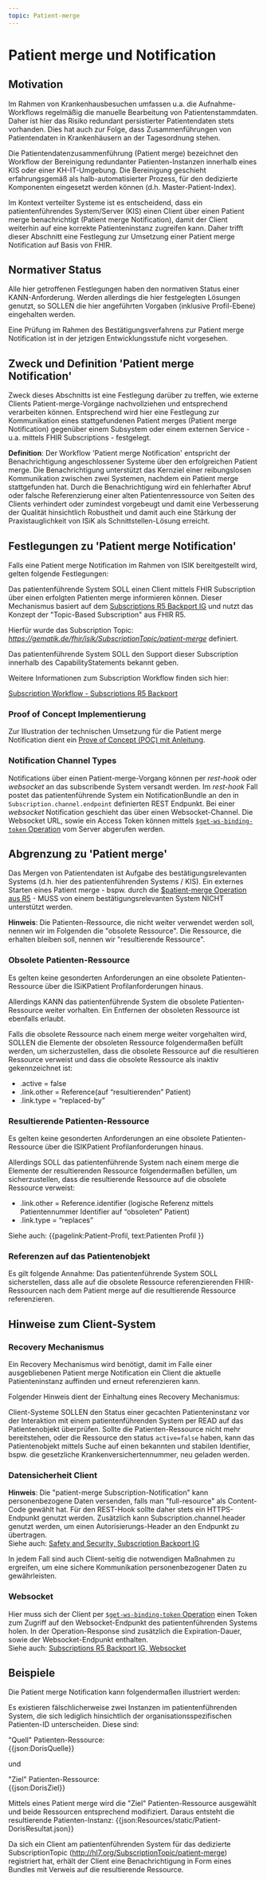 ```yaml
---
topic: Patient-merge
---
```

# Patient merge und Notification

## Motivation
Im Rahmen von Krankenhausbesuchen umfassen u.a. die Aufnahme-Workflows regelmäßig die manuelle Bearbeitung von Patientenstammdaten. Daher ist hier das Risiko redundant persistierter Patientendaten stets vorhanden. Dies hat auch zur Folge, dass Zusammenführungen von Patientendaten in Krankenhäusern an der Tagesordnung stehen. 

Die Patientendatenzusammenführung (Patient merge) bezeichnet den Workflow der Bereinigung redundanter Patienten-Instanzen innerhalb eines KIS oder einer KH-IT-Umgebung. Die Bereinigung geschieht erfahrungsgemäß als halb-automatisierter Prozess, für den dedizierte Komponenten eingesetzt werden können (d.h. Master-Patient-Index).

Im Kontext verteilter Systeme ist es entscheidend, dass ein patientenführendes System/Server (KIS) einen Client über einen Patient merge benachrichtigt (Patient merge Notification), damit der Client weiterhin auf eine korrekte Patienteninstanz zugreifen kann. Daher trifft dieser Abschnitt eine Festlegung zur Umsetzung einer Patient merge Notification auf Basis von FHIR.

## Normativer Status 
Alle hier getroffenen Festlegungen haben den normativen Status einer KANN-Anforderung. Werden allerdings die hier festgelegten Lösungen genutzt, so SOLLEN die hier angeführten Vorgaben (inklusive Profil-Ebene) eingehalten werden.

Eine Prüfung im Rahmen des Bestätigungsverfahrens zur Patient merge Notification ist in der jetzigen Entwicklungsstufe nicht vorgesehen.

## Zweck und Definition 'Patient merge Notification'
Zweck dieses Abschnitts ist eine Festlegung darüber zu treffen, wie externe Clients Patient-merge-Vorgänge nachvollziehen und entsprechend verarbeiten können.
Entsprechend wird hier eine Festlegung zur Kommunikation eines stattgefundenen Patient merges (Patient merge Notification) gegenüber einem Subsystem oder einem externen Service - u.a. mittels FHIR Subscriptions - festgelegt.

**Definition**: Der Workflow 'Patient merge Notification' entspricht der Benachrichtigung angeschlossener Systeme  über den erfolgreichen Patient merge. Die Benachrichtigung unterstützt das Kernziel einer reibungslosen Kommunikation zwischen zwei Systemen, nachdem ein Patient merge stattgefunden hat. Durch die Benachrichtigung wird ein fehlerhafter Abruf oder falsche Referenzierung einer alten Patientenressource von Seiten des Clients verhindert oder zumindest vorgebeugt und damit eine Verbesserung der Qualität hinsichtlich Robustheit und damit auch eine Stärkung der Praxistauglichkeit von ISiK als Schnittstellen-Lösung erreicht.

## Festlegungen zu 'Patient merge Notification'
Falls eine Patient merge Notification im Rahmen von ISIK bereitgestellt wird, gelten folgende Festlegungen:

Das patientenführende System SOLL einen Client mittels FHIR Subscription über einen erfolgten Patienten merge informieren können. Dieser Mechanismus basiert auf dem [Subscriptions R5 Backport IG](https://hl7.org/fhir/uv/subscriptions-backport/STU1.1/channels.html) und nutzt das Konzept der "Topic-Based Subscription" aus FHIR R5.  

Hierfür wurde das Subscription Topic: *https://gematik.de/fhir/isik/SubscriptionTopic/patient-merge* definiert.

Das patientenführende System SOLL den Support dieser Subscription innerhalb des CapabilityStatements bekannt geben.

Weitere Informationen zum Subscription Workflow finden sich hier:

[Subscription Workflow - Subscriptions R5 Backport](https://hl7.org/fhir/uv/subscriptions-backport/STU1.1/workflow.html)

### Proof of Concept Implementierung
Zur Illustration der technischen Umsetzung für die Patient merge Notification dient ein [Prove of Concept (POC) mit Anleitung](https://github.com/gematik/poc-isik-patient-merge). 

### Notification Channel Types
Notifications über einen Patient-merge-Vorgang können per *rest-hook* oder *websocket* an das subscribende System versandt werden. Im *rest-hook* Fall postet das patientenführende System ein NotificationBundle an den in `Subscription.channel.endpoint` definierten REST Endpunkt. Bei einer *websocket* Notification geschieht das über einen Websocket-Channel. Die Websocket URL, sowie ein Access Token können mittels [`$get-ws-binding-token` Operation](https://hl7.org/fhir/uv/subscriptions-backport/STU1.1/OperationDefinition-backport-subscription-get-ws-binding-token.html)  vom Server abgerufen werden.

## Abgrenzung zu 'Patient merge'
Das Mergen von Patientendaten ist Aufgabe des bestätigungsrelevanten Systems (d.h. hier des patientenführenden Systems / KIS). 
Ein externes Starten eines Patient merge - bspw. durch die [$patient-merge Operation aus R5](https://hl7.org/fhir/R5/patient-operation-merge.html) - MUSS von einem bestätigungsrelevanten System NICHT unterstützt werden.

**Hinweis**: Die Patienten-Ressource, die nicht weiter verwendet werden soll, nennen wir im Folgenden die "obsolete Ressource". Die Ressource, die erhalten bleiben soll, nennen wir "resultierende Ressource".

### Obsolete Patienten-Ressource
Es gelten keine gesonderten Anforderungen an eine obsolete Patienten-Ressource über die ISiKPatient Profilanforderungen hinaus. 

Allerdings KANN das patientenführende System die obsolete Patienten-Ressource weiter vorhalten. Ein Entfernen der obsoleten Ressource ist ebenfalls erlaubt.

Falls die obsolete Ressource nach einem merge weiter vorgehalten wird, SOLLEN die Elemente der obsoleten Ressource folgendermaßen befüllt werden, um sicherzustellen, dass die obsolete Ressource auf die resultieren Ressource verweist und dass die obsolete Ressource als inaktiv gekennzeichnet ist:
- .active = false
- .link.other = Reference(auf “resultierenden” Patient)
- .link.type = “replaced-by”

### Resultierende Patienten-Ressource
Es gelten keine gesonderten Anforderungen an eine obsolete Patienten-Ressource über die ISIKPatient Profilanforderungen hinaus.

Allerdings SOLL das patientenführende System nach einem merge die Elemente der resultierenden Ressource folgendermaßen befüllen, um sicherzustellen, dass die resultierende Ressource auf die obsolete Ressource verweist:
- .link.other = Reference.identifier (logische Referenz mittels Patientennummer Identifier auf “obsoleten” Patient)
- .link.type = “replaces”

Siehe auch: {{pagelink:Patient-Profil, text:Patienten Profil }}

### Referenzen auf das Patientenobjekt
Es gilt folgende Annahme: Das patientenführende System SOLL sicherstellen, dass alle auf die obsolete Ressource referenzierenden FHIR-Ressourcen nach dem Patient merge auf die resultierende Ressource referenzieren.

## Hinweise zum Client-System

### Recovery Mechanismus
Ein Recovery Mechanismus wird benötigt, damit im Falle einer ausgebliebenen Patient merge Notification ein Client die aktuelle Patienteninstanz auffinden und erneut referenzieren kann.

Folgender Hinweis dient der Einhaltung eines Recovery Mechanismus:

Client-Systeme SOLLEN den Status einer gecachten Patienteninstanz vor der Interaktion mit einem patientenführenden System per READ auf das Patientenobjekt überprüfen.
Sollte die Patienten-Ressource nicht mehr bereitstehen, oder die Ressource den status `active=false` haben, kann das Patientenobjekt mittels Suche auf einen bekannten und stabilen Identifier, bspw. die gesetzliche Krankenversichertennummer, neu geladen werden.


### Datensicherheit Client

**Hinweis**: Die "patient-merge Subscription-Notification" kann personenbezogene Daten versenden, falls man "full-resource" als Content-Code gewählt hat. Für den REST-Hook sollte daher stets ein HTTPS-Endpunkt genutzt werden. Zusätzlich kann Subscription.channel.header genutzt werden, um einen Autorisierungs-Header an den Endpunkt zu übertragen.   
Siehe auch: [Safety and Security, Subscription Backport IG](https://hl7.org/fhir/uv/subscriptions-backport/safety_security.html)

In jedem Fall sind auch Client-seitig die notwendigen Maßnahmen zu ergreifen, um eine sichere Kommunikation personenbezogener Daten zu gewährleisten.

### Websocket

Hier muss sich der Client per [`$get-ws-binding-token` Operation](https://hl7.org/fhir/uv/subscriptions-backport/OperationDefinition-backport-subscription-get-ws-binding-token.html) einen Token zum Zugriff auf den Websocket-Endpunkt des patientenführenden Systems holen. In der Operation-Response sind zusätzlich die Expiration-Dauer, sowie der Websocket-Endpunkt enthalten.  
Siehe auch: [Subscriptions R5 Backport IG, Websocket](https://hl7.org/fhir/uv/subscriptions-backport/channels.html#websockets)

## Beispiele
Die Patient merge Notification kann folgendermaßen illustriert werden: 

Es existieren fälschlicherweise zwei Instanzen im patientenführenden System, die sich lediglich hinsichtlich der organisationsspezifischen Patienten-ID unterscheiden.
Diese sind:

"Quell" Patienten-Ressource:  
{{json:DorisQuelle}}

und

"Ziel" Patienten-Ressource:  
{{json:DorisZiel}}

Mittels eines Patient merge wird die "Ziel" Patienten-Ressource ausgewählt und beide Ressourcen entsprechend modifiziert. Daraus entsteht die resultierende Patienten-Instanz:
{{json:Resources/static/Patient-DorisResultat.json}}

Da sich ein Client am patientenführenden System für das dedizierte SubscriptionTopic (http://hl7.org/SubscriptionTopic/patient-merge) registriert hat, erhält der Client eine Benachrichtigung in Form eines Bundles mit Verweis auf die resultierende Ressource.

